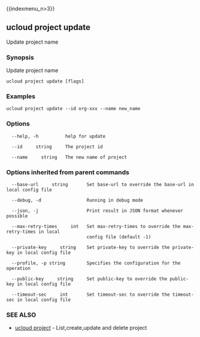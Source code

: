 {{indexmenu_n>3}}

## ucloud project update

Update project name

### Synopsis

Update project name

```
ucloud project update [flags]
```

### Examples

```
ucloud project update --id org-xxx --name new_name
```

### Options

```
  --help, -h          help for update 

  --id     string     The project id 

  --name     string   The new name of project 

```

### Options inherited from parent commands

```
  --base-url     string       Set base-url to override the base-url in local config file 

  --debug, -d                 Running in debug mode 

  --json, -j                  Print result in JSON format whenever possible 

  --max-retry-times     int   Set max-retry-times to override the max-retry-times in local
                              config file (default -1) 

  --private-key     string    Set private-key to override the private-key in local config file 

  --profile, -p string        Specifies the configuration for the operation 

  --public-key     string     Set public-key to override the public-key in local config file 

  --timeout-sec     int       Set timeout-sec to override the timeout-sec in local config file 

```

### SEE ALSO

* [ucloud project](developer/cli/cmd/ucloud/project)	 - List,create,update and delete project

